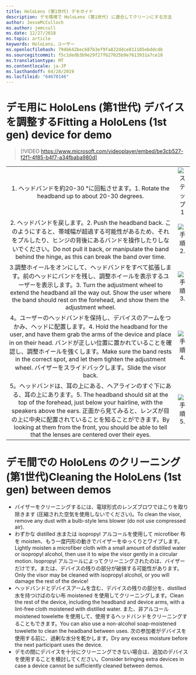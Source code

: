 ```yaml
---
title: HoloLens (第1世代) デモガイド
description: デモ環境で HoloLens (第1世代) に適合してクリーンにする方法
author: JesseMcCulloch
ms.author: jemccull
ms.date: 12/27/2018
ms.topic: article
keywords: HoloLens、ユーザー
ms.openlocfilehash: 794b642bec687b3ef9fa822ddce811105ebddcdb
ms.sourcegitcommit: f5c1dedb3b9e29f27f627025b9e7613931a7ce18
ms.translationtype: MT
ms.contentlocale: ja-JP
ms.lasthandoff: 04/28/2019
ms.locfileid: "64670146"
---
```

<H1><span data-ttu-id="b4a09-104">デモ用に HoloLens (第1世代) デバイスを調整する</span><span class="sxs-lookup"><span data-stu-id="b4a09-104">Fitting a HoloLens (1st gen) device for demo</span></span> </H1>

> [!VIDEO https://www.microsoft.com/videoplayer/embed/be3cb527-f2f1-4f85-b4f7-a34fbaba980d]

|     |     |
|:---:|:---:|
|<span data-ttu-id="b4a09-105">1. ヘッドバンドを約20-30 °に回転させます。</span><span class="sxs-lookup"><span data-stu-id="b4a09-105">1. Rotate the headband up to about 20-30 degrees.</span></span>|![ステップ1](images/FitGuideStep1.png)|
|<span data-ttu-id="b4a09-107">2. ヘッドバンドを戻します。</span><span class="sxs-lookup"><span data-stu-id="b4a09-107">2. Push the headband back.</span></span> <span data-ttu-id="b4a09-108">このようにすると、帯域幅が超過する可能性があるため、それをプルしたり、ヒンジの背後にあるバンドを操作したりしないでください。</span><span class="sxs-lookup"><span data-stu-id="b4a09-108">Do not pull it back, or manipulate the band behind the hinge, as this can break the band over time.</span></span>|![手順 2.](images/FitGuideStep2.png)|
|<span data-ttu-id="b4a09-110">3.調整ホイールをオンにして、ヘッドバンドをすべて拡張します。前のヘッドにバンドを残し、調整ホイールを表示するユーザーを表示します。</span><span class="sxs-lookup"><span data-stu-id="b4a09-110">3. Turn the adjustment wheel to extend the headband all the way out. Show the user where the band should rest on the forehead, and show them the adjustment wheel.</span></span>|![手順 3.](images/FitGuideStep3.png)|
|<span data-ttu-id="b4a09-112">4。ユーザーのヘッドバンドを保持し、デバイスのアームをつかみ、ヘッドに配置します。</span><span class="sxs-lookup"><span data-stu-id="b4a09-112">4. Hold the headband for the user, and have them grab the arms of the device and place in on their head.</span></span> <span data-ttu-id="b4a09-113">バンドが正しい位置に置かれていることを確認し、調整ホイールを強くします。</span><span class="sxs-lookup"><span data-stu-id="b4a09-113">Make sure the band rests in the correct spot, and let them tighten the adjustment wheel.</span></span> <span data-ttu-id="b4a09-114">バイザーをスライドバックします。</span><span class="sxs-lookup"><span data-stu-id="b4a09-114">Slide the visor back.</span></span>|![手順 4.](images/FitGuideStep4.png)|
|<span data-ttu-id="b4a09-116">5。ヘッドバンドは、耳の上にある、ヘアラインのすぐ下にある、耳の上にあります。</span><span class="sxs-lookup"><span data-stu-id="b4a09-116">5. The headband should sit at the top of the forehead, just below your hairline, with the speakers above the ears.</span></span> <span data-ttu-id="b4a09-117">正面から見てみると、レンズが目の上に中央に配置されていることを知ることができます。</span><span class="sxs-lookup"><span data-stu-id="b4a09-117">By looking at them from the front, you should be able to tell that the lenses are centered over their eyes.</span></span>|![手順 5.](images/FitGuideSetep5.png)|


<H1><span data-ttu-id="b4a09-119">デモ間での HoloLens のクリーニング (第1世代)</span><span class="sxs-lookup"><span data-stu-id="b4a09-119">Cleaning the HoloLens (1st gen) between demos</span></span></H1>


- <span data-ttu-id="b4a09-120">バイザーをクリーニングするには、電球形式のレンズブロワでほこりを取り除きます (圧縮された空気を使用しないでください)。</span><span class="sxs-lookup"><span data-stu-id="b4a09-120">To clean the visor, remove any dust with a bulb-style lens blower (do not use compressed air).</span></span>
- <span data-ttu-id="b4a09-121">わずかな distilled 水または isopropyl アルコールを使用して microfiber 布を moisten、もう一度円形の動きでバイザーをゆっくりとワイプします。</span><span class="sxs-lookup"><span data-stu-id="b4a09-121">Lightly moisten a microfiber cloth with a small amount of distilled water or isopropyl alcohol, then use it to wipe the visor gently in a circular motion.</span></span> <span data-ttu-id="b4a09-122">Isopropyl アルコールによってクリーニングされたのは、バイザーだけです。または、デバイスの残りの部分が破損する可能性があります。</span><span class="sxs-lookup"><span data-stu-id="b4a09-122">Only the visor may be cleaned with isopropyl alcohol, or you will damage the rest of the device!</span></span>
- <span data-ttu-id="b4a09-123">ヘッドバンドとデバイスアームを含む、デバイスの残りの部分を、distilled 水を持つけばのない布 moistened を使用してクリーニングします。</span><span class="sxs-lookup"><span data-stu-id="b4a09-123">Clean the rest of the device, including the headband and device arms, with a lint-free cloth moistened with distilled water.</span></span> <span data-ttu-id="b4a09-124">また、非アルコール moistened towelette を使用して、使用するヘッドバンドをクリーニングすることもできます。</span><span class="sxs-lookup"><span data-stu-id="b4a09-124">You can also use a non-alcohol soap-moistened towelette to clean the headband between uses.</span></span> <span data-ttu-id="b4a09-125">次の参加者がデバイスを使用する前に、過剰な水分を乾かします。</span><span class="sxs-lookup"><span data-stu-id="b4a09-125">Dry any excess moisture before the next participant uses the device.</span></span>
- <span data-ttu-id="b4a09-126">デモの間にデバイスを十分にクリーニングできない場合は、追加のデバイスを使用することを検討してください。</span><span class="sxs-lookup"><span data-stu-id="b4a09-126">Consider bringing extra devices in case a device cannot be sufficiently cleaned between demos.</span></span>

